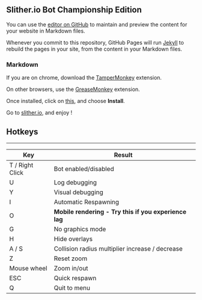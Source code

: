 ## Slither.io Bot Championship Edition

You can use the [editor on GitHub](https://github.com/xzendercage/slitherbot/edit/gh-pages/index.md) to maintain and preview the content for your website in Markdown files.

Whenever you commit to this repository, GitHub Pages will run [Jekyll](https://jekyllrb.com/) to rebuild the pages in your site, from the content in your Markdown files.

### Markdown

If you are on chrome, download the [TamperMonkey](https://chrome.google.com/webstore/detail/tampermonkey/dhdgffkkebhmkfjojejmpbldmpobfkfo?hl=en) extension.

On other browsers, use the [GreaseMonkey](https://addons.mozilla.org/en-GB/firefox/addon/greasemonkey/) extension.

Once installed, click on [this](https://github.com/xzendercage/slitherbot/raw/master/bot.user.js), and choose **Install**.

Go to [slither.io](http://slither.io/), and enjoy !

## Hotkeys
---
Key | Result
---|---
T / Right Click | Bot enabled/disabled
U | Log debugging
Y | Visual debugging
I | Automatic Respawning
O | **Mobile rendering - Try this if you experience lag**
G | No graphics mode
H | Hide overlays
A / S | Collision radius multiplier increase / decrease
Z | Reset zoom
Mouse wheel | Zoom in/out
ESC | Quick respawn
Q | Quit to menu
